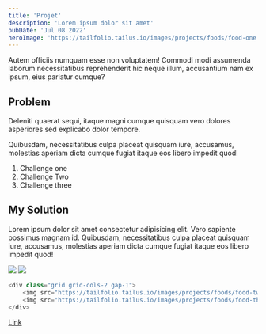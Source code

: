 ```yaml
---
title: 'Projet'
description: 'Lorem ipsum dolor sit amet'
pubDate: 'Jul 08 2022'
heroImage: 'https://tailfolio.tailus.io/images/projects/foods/food-one.webp'
---
```


Autem officiis numquam esse non voluptatem! Commodi modi assumenda laborum necessitatibus reprehenderit hic neque illum, accusantium nam ex ipsum, eius pariatur cumque?

## Problem

Deleniti quaerat sequi, itaque magni cumque quisquam vero dolores asperiores sed explicabo dolor tempore.

Quibusdam, necessitatibus culpa placeat quisquam iure, accusamus, molestias aperiam dicta cumque fugiat itaque eos libero impedit quod!

1. Challenge one
2. Challenge Two
3. Challenge three

## My Solution

Lorem ipsum dolor sit amet consectetur adipisicing elit. Vero sapiente possimus magnam id. Quibusdam, necessitatibus culpa placeat quisquam iure, accusamus, molestias aperiam dicta cumque fugiat itaque eos libero impedit quod!

<div class="grid grid-cols-2 gap-1">
    <img src="https://tailfolio.tailus.io/images/projects/foods/food-two.webp"/>
    <img src="https://tailfolio.tailus.io/images/projects/foods/food-three.webp" />
</div>


```python
<div class="grid grid-cols-2 gap-1">
    <img src="https://tailfolio.tailus.io/images/projects/foods/food-two.webp"/>
    <img src="https://tailfolio.tailus.io/images/projects/foods/food-three.webp" />
</div>
```

[Link](html.tailus.io)
